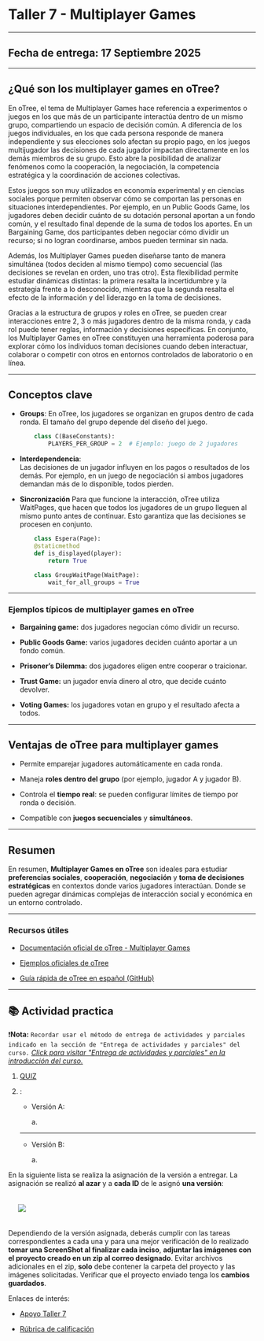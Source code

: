 # Taller 7 - Multiplayer Games

---
## Fecha de entrega: 17 Septiembre 2025
---

## ¿Qué son los multiplayer games en oTree?

En oTree, el tema de Multiplayer Games hace referencia a experimentos o juegos en los que más de un participante interactúa dentro de un mismo grupo, compartiendo un espacio de decisión común. A diferencia de los juegos individuales, en los que cada persona responde de manera independiente y sus elecciones solo afectan su propio pago, en los juegos multijugador las decisiones de cada jugador impactan directamente en los demás miembros de su grupo. Esto abre la posibilidad de analizar fenómenos como la cooperación, la negociación, la competencia estratégica y la coordinación de acciones colectivas.

Estos juegos son muy utilizados en economía experimental y en ciencias sociales porque permiten observar cómo se comportan las personas en situaciones interdependientes. Por ejemplo, en un Public Goods Game, los jugadores deben decidir cuánto de su dotación personal aportan a un fondo común, y el resultado final depende de la suma de todos los aportes. En un Bargaining Game, dos participantes deben negociar cómo dividir un recurso; si no logran coordinarse, ambos pueden terminar sin nada.

Además, los Multiplayer Games pueden diseñarse tanto de manera simultánea (todos deciden al mismo tiempo) como secuencial (las decisiones se revelan en orden, uno tras otro). Esta flexibilidad permite estudiar dinámicas distintas: la primera resalta la incertidumbre y la estrategia frente a lo desconocido, mientras que la segunda resalta el efecto de la información y del liderazgo en la toma de decisiones.

Gracias a la estructura de grupos y roles en oTree, se pueden crear interacciones entre 2, 3 o más jugadores dentro de la misma ronda, y cada rol puede tener reglas, información y decisiones específicas. En conjunto, los Multiplayer Games en oTree constituyen una herramienta poderosa para explorar cómo los individuos toman decisiones cuando deben interactuar, colaborar o competir con otros en entornos controlados de laboratorio o en línea.

---

## Conceptos clave

- **Groups**: 
    En oTree, los jugadores se organizan en grupos dentro de cada ronda. El tamaño del grupo depende del diseño del juego.

    ```python
        class C(BaseConstants):
            PLAYERS_PER_GROUP = 2  # Ejemplo: juego de 2 jugadores
    ```

- **Interdependencia**:     
    Las decisiones de un jugador influyen en los pagos o resultados de los demás. Por ejemplo, en un juego de negociación si ambos jugadores demandan más de lo disponible, todos pierden.

- **Sincronización**
    Para que funcione la interacción, oTree utiliza WaitPages, que hacen que todos los jugadores de un grupo lleguen al mismo punto antes de continuar. Esto garantiza que las decisiones se procesen en conjunto.

    ```python
        class Espera(Page):
        @staticmethod
        def is_displayed(player):
            return True

        class GroupWaitPage(WaitPage):
            wait_for_all_groups = True
    ```

---

### Ejemplos típicos de multiplayer games en oTree

- **Bargaining game:** dos jugadores negocian cómo dividir un recurso.

- **Public Goods Game:** varios jugadores deciden cuánto aportar a un fondo común.

- **Prisoner’s Dilemma:** dos jugadores eligen entre cooperar o traicionar.

- **Trust Game:** un jugador envía dinero al otro, que decide cuánto devolver.

- **Voting Games:** los jugadores votan en grupo y el resultado afecta a todos.

---

## Ventajas de oTree para multiplayer games

- Permite emparejar jugadores automáticamente en cada ronda.

- Maneja **roles dentro del grupo** (por ejemplo, jugador A y jugador B).

- Controla el **tiempo real**: se pueden configurar límites de tiempo por ronda o decisión.

- Compatible con **juegos secuenciales** y **simultáneos**.

---

## Resumen

En resumen, **Multiplayer Games en oTree** son ideales para estudiar **preferencias sociales**, **cooperación**, **negociación** y **toma de decisiones estratégicas** en contextos donde varios jugadores interactúan. Donde se pueden agregar dinámicas complejas de interacción social y económica en un entorno controlado.

---

### Recursos útiles

- [Documentación oficial de oTree - Multiplayer Games](https://otree.readthedocs.io/en/latest/multiplayer/intro.html)

- [Ejemplos oficiales de oTree](https://www.otreehub.com/)

- [Guía rápida de oTree en español (GitHub)](https://github.com/otree-org/otree)

---

## 📚 Actividad practica


❗**Nota:** `Recordar usar el método de entrega de actividades y parciales indicado en la sección de "Entrega de actividades y parciales" del curso.` *[Click para visitar "Entrega de actividades y parciales" en la introducción del curso.](../../README.md)*

1. [QUIZ ]()

2. :

    - Versión A:

        a. 
    ---

    - Versión B:

        a. 


En la siguiente lista se realiza la asignación de la versión a entregar. La asignación se realizó **al azar** y a **cada ID** de le asignó **una versión**: 

<img src="../../imgs/" style="margin: 20px;">

Dependiendo de la versión asignada, deberás cumplir con las tareas correspondientes a cada una y para una mejor verificación de lo realizado **tomar una ScreenShot al finalizar cada inciso**, **adjuntar las imágenes con el proyecto creado en un zip al correo designado**. Evitar archivos adicionales en el zip, **solo** debe contener la carpeta del proyecto y las imágenes solicitadas. Verificar que el proyecto enviado tenga los **cambios guardados**.

Enlaces de interés:

- [Apoyo Taller 7]()

- [Rúbrica de calificación]()